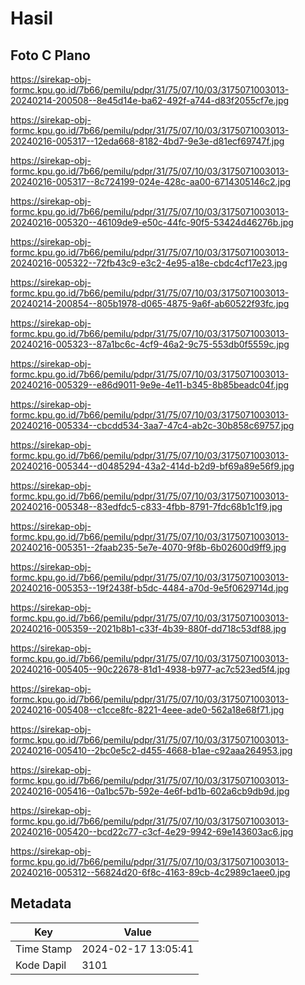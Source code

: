 # Hasil

## Foto C Plano

https://sirekap-obj-formc.kpu.go.id/7b66/pemilu/pdpr/31/75/07/10/03/3175071003013-20240214-200508--8e45d14e-ba62-492f-a744-d83f2055cf7e.jpg

https://sirekap-obj-formc.kpu.go.id/7b66/pemilu/pdpr/31/75/07/10/03/3175071003013-20240216-005317--12eda668-8182-4bd7-9e3e-d81ecf69747f.jpg

https://sirekap-obj-formc.kpu.go.id/7b66/pemilu/pdpr/31/75/07/10/03/3175071003013-20240216-005317--8c724199-024e-428c-aa00-6714305146c2.jpg

https://sirekap-obj-formc.kpu.go.id/7b66/pemilu/pdpr/31/75/07/10/03/3175071003013-20240216-005320--46109de9-e50c-44fc-90f5-53424d46276b.jpg

https://sirekap-obj-formc.kpu.go.id/7b66/pemilu/pdpr/31/75/07/10/03/3175071003013-20240216-005322--72fb43c9-e3c2-4e95-a18e-cbdc4cf17e23.jpg

https://sirekap-obj-formc.kpu.go.id/7b66/pemilu/pdpr/31/75/07/10/03/3175071003013-20240214-200854--805b1978-d065-4875-9a6f-ab60522f93fc.jpg

https://sirekap-obj-formc.kpu.go.id/7b66/pemilu/pdpr/31/75/07/10/03/3175071003013-20240216-005323--87a1bc6c-4cf9-46a2-9c75-553db0f5559c.jpg

https://sirekap-obj-formc.kpu.go.id/7b66/pemilu/pdpr/31/75/07/10/03/3175071003013-20240216-005329--e86d9011-9e9e-4e11-b345-8b85beadc04f.jpg

https://sirekap-obj-formc.kpu.go.id/7b66/pemilu/pdpr/31/75/07/10/03/3175071003013-20240216-005334--cbcdd534-3aa7-47c4-ab2c-30b858c69757.jpg

https://sirekap-obj-formc.kpu.go.id/7b66/pemilu/pdpr/31/75/07/10/03/3175071003013-20240216-005344--d0485294-43a2-414d-b2d9-bf69a89e56f9.jpg

https://sirekap-obj-formc.kpu.go.id/7b66/pemilu/pdpr/31/75/07/10/03/3175071003013-20240216-005348--83edfdc5-c833-4fbb-8791-7fdc68b1c1f9.jpg

https://sirekap-obj-formc.kpu.go.id/7b66/pemilu/pdpr/31/75/07/10/03/3175071003013-20240216-005351--2faab235-5e7e-4070-9f8b-6b02600d9ff9.jpg

https://sirekap-obj-formc.kpu.go.id/7b66/pemilu/pdpr/31/75/07/10/03/3175071003013-20240216-005353--19f2438f-b5dc-4484-a70d-9e5f0629714d.jpg

https://sirekap-obj-formc.kpu.go.id/7b66/pemilu/pdpr/31/75/07/10/03/3175071003013-20240216-005359--2021b8b1-c33f-4b39-880f-dd718c53df88.jpg

https://sirekap-obj-formc.kpu.go.id/7b66/pemilu/pdpr/31/75/07/10/03/3175071003013-20240216-005405--90c22678-81d1-4938-b977-ac7c523ed5f4.jpg

https://sirekap-obj-formc.kpu.go.id/7b66/pemilu/pdpr/31/75/07/10/03/3175071003013-20240216-005408--c1cce8fc-8221-4eee-ade0-562a18e68f71.jpg

https://sirekap-obj-formc.kpu.go.id/7b66/pemilu/pdpr/31/75/07/10/03/3175071003013-20240216-005410--2bc0e5c2-d455-4668-b1ae-c92aaa264953.jpg

https://sirekap-obj-formc.kpu.go.id/7b66/pemilu/pdpr/31/75/07/10/03/3175071003013-20240216-005416--0a1bc57b-592e-4e6f-bd1b-602a6cb9db9d.jpg

https://sirekap-obj-formc.kpu.go.id/7b66/pemilu/pdpr/31/75/07/10/03/3175071003013-20240216-005420--bcd22c77-c3cf-4e29-9942-69e143603ac6.jpg

https://sirekap-obj-formc.kpu.go.id/7b66/pemilu/pdpr/31/75/07/10/03/3175071003013-20240216-005312--56824d20-6f8c-4163-89cb-4c2989c1aee0.jpg


## Metadata

| Key        | Value               |
| ---------- | ------------------- |
| Time Stamp | 2024-02-17 13:05:41 |
| Kode Dapil | 3101                |



